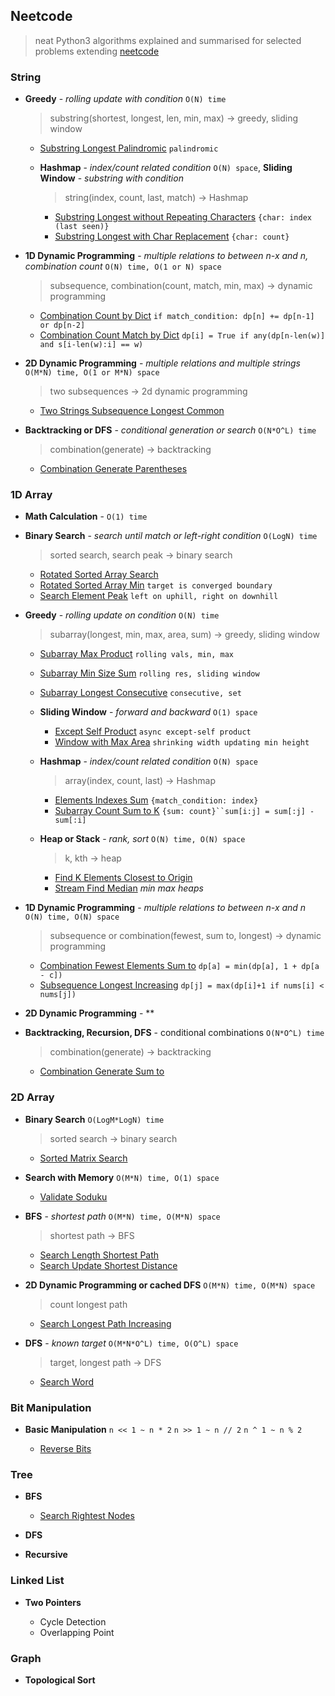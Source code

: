 ## Neetcode

> neat Python3 algorithms explained and summarised for selected problems extending [neetcode](https://neetcode.io/practice)

### String

- **Greedy** - *rolling update with condition* `O(N) time`

    > substring(shortest, longest, len, min, max) -> greedy, sliding window

    - [Substring Longest Palindromic](./src/string/substring_longest_palindromic.py) `palindromic`

    - **Hashmap** - *index/count related condition* `O(N) space`, **Sliding Window** - *substring with condition*
    
        > string(index, count, last, match) -> Hashmap

        - [Substring Longest without Repeating Characters](./src/string/substring_longest_without_repeating_characters.py) `{char: index (last seen)}`
        - [Substring Longest with Char Replacement](./src/string/substring_longest_char_replacement.py) `{char: count}`

- **1D Dynamic Programming** - *multiple relations to between n-x and n, combination count* `O(N) time, O(1 or N) space`

    > subsequence, combination(count, match, min, max) -> dynamic programming

    - [Combination Count by Dict](./src/string/combination_count_by_dict.py.) `if match_condition: dp[n] += dp[n-1] or dp[n-2]`
    - [Combination Count Match by Dict](./src/string/combination_count_match_by_dict.py.) `dp[i] = True if any(dp[n-len(w)] and s[i-len(w):i] == w)`
    
- **2D Dynamic Programming** - *multiple relations and multiple strings* `O(M*N) time, O(1 or M*N) space`

    > two subsequences -> 2d dynamic programming

    - [Two Strings Subsequence Longest Common](./src/string/two_strings_subsequence_longest_common.py)

- **Backtracking or DFS** - *conditional generation or search* `O(N*O^L) time`

    > combination(generate) -> backtracking

    - [Combination Generate Parentheses](./src/string/combination_generate_parentheses.py)



### 1D Array


- **Math Calculation** - `O(1) time`

- **Binary Search** - *search until match or left-right condition* `O(LogN) time`

    > sorted search, search peak -> binary search
    
    - [Rotated Sorted Array Search](./src/array/rotated_sorted_array_search.py)
    - [Rotated Sorted Array Min](./src/array/rotated_sorted_array_min.py) `target is converged boundary`
    - [Search Element Peak](./src/array/search_element_peak.py) `left on uphill, right on downhill`

- **Greedy** - *rolling update on condition* `O(N) time`

    > subarray(longest, min, max, area, sum) -> greedy, sliding window

    - [Subarray Max Product](./src/array/subarray_max_product.py) `rolling vals, min, max`
    - [Subarray Min Size Sum](./src/array/subarray_min_size_sum.py) `rolling res, sliding window`
    - [Subarray Longest Consecutive](./src/array/subarray_longest_consecutive.py) `consecutive, set`
    
    - **Sliding Window** - *forward and backward* `O(1) space`

        - [Except Self Product](./src/array/except_self_product.py) `async except-self product`
        - [Window with Max Area](./src/array/window_max_area.py) `shrinking width updating min height`
    
    - **Hashmap** - *index/count related condition* `O(N) space`
    
        > array(index, count, last) -> Hashmap

        - [Elements Indexes Sum](./src/array/elements_index_sum.py) `{match_condition: index}`
        - [Subarray Count Sum to K](./src/array/subarray_count_sum_to_k.py) `{sum: count}``sum[i:j] = sum[:j] - sum[:i]`

    - **Heap or Stack** - *rank, sort* `O(N) time, O(N) space`
    
        > k, kth -> heap

        - [Find K Elements Closest to Origin](./src/array/find_k_elements_closest_to_origin.py)
        - [Stream Find Median](./src/array/stream_find_median.py) *min max heaps*
        

- **1D Dynamic Programming** - *multiple relations to between n-x and n* `O(N) time, O(N) space`

    > subsequence or combination(fewest, sum to, longest) -> dynamic programming

    - [Combination Fewest Elements Sum to](./src/array/combination_fewest_elements_sum_to.py) `dp[a] = min(dp[a], 1 + dp[a - c])`
    - [Subsequence Longest Increasing](./src/array/subsequence_longest_increasing.py.) `dp[j] = max(dp[i]+1 if nums[i] < nums[j])`

- **2D Dynamic Programming** - **

- **Backtracking, Recursion, DFS** - conditional combinations `O(N*O^L) time`

    > combination(generate) -> backtracking

    - [Combination Generate Sum to](./src/array/combination_generate_sum_to.py)


### 2D Array

- **Binary Search** `O(LogM*LogN) time`

    > sorted search -> binary search

    - [Sorted Matrix Search](./src/array_2d/sorted_matrix_search.py)

- **Search with Memory** `O(M*N) time, O(1) space`

    - [Validate Soduku](./src/array_2d/validate_soduku.py)

- **BFS** - *shortest path* `O(M*N) time, O(M*N) space`

    > shortest path -> BFS

    - [Search Length Shortest Path](./src/array_2d/search_length_shortest_path.py)
    - [Search Update Shortest Distance](./src/array_2d/search_update_shortest_distance.py.py)

- **2D Dynamic Programming or cached DFS** `O(M*N) time, O(M*N) space`

    > count longest path

    - [Search Longest Path Increasing](./src/array_2d/search_longest_path_increasing.py)

- **DFS** - *known target* `O(M*N*O^L) time, O(O^L) space`

    > target, longest path -> DFS

    - [Search Word](./src/array_2d/search_word.py)


### Bit Manipulation

- **Basic Manipulation** `n << 1 ~ n * 2` `n >> 1 ~ n // 2` `n ^ 1 ~ n % 2`

    - [Reverse Bits](./src/bit/reverse_bits.py)


### Tree

- **BFS**

    - [Search Rightest Nodes](./src/tree/search_rightest_nodes.py)

- **DFS**

- **Recursive**


### Linked List

- **Two Pointers**

    - Cycle Detection
    - Overlapping Point

### Graph

- **Topological Sort**
